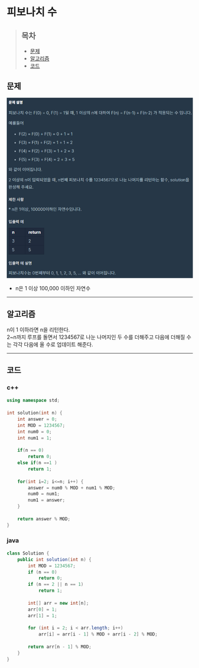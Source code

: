 # 피보나치 수

> ## 목차
> * [문제](#문제)
> * [알고리즘](#알고리즘)
> * [코드](#코드)

## 문제
![문제](https://github.com/ryusehui/algorithm/blob/master/programmers/level2/problems/%ED%94%BC%EB%B3%B4%EB%82%98%EC%B9%98%20%EC%88%98.PNG)
* n은 1 이상 100,000 이하인 자연수
<hr/>

## 알고리즘
n이 1 이하라면 n을 리턴한다.   
2~n까지 루프를 돌면서 1234567로 나눈 나머지인 두 수를 더해주고 다음에 더해질 수는 각각 다음에 올 수로 업데이트 해준다.
<hr/>

## 코드
### c++
```c++
using namespace std;
 
int solution(int n) {
    int answer = 0;
    int MOD = 1234567;
    int num0 = 0;
    int num1 = 1;
    
    if(n == 0)
        return 0;
    else if(n ==1 )
        return 1;
    
    for(int i=2; i<=n; i++) {
        answer = num0 % MOD + num1 % MOD;
        num0 = num1;
        num1 = answer;
    }
    
    return answer % MOD;
}
```

### java
```java
class Solution {
    public int solution(int n) {
        int MOD = 1234567;
        if (n == 0)
            return 0;
        if (n == 2 || n == 1)
            return 1;
 
        int[] arr = new int[n];
        arr[0] = 1;
        arr[1] = 1;
 
        for (int i = 2; i < arr.length; i++)
            arr[i] = arr[i - 1] % MOD + arr[i - 2] % MOD;
 
        return arr[n - 1] % MOD;
    }
}
```
